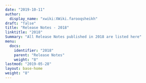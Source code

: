 ```yaml
---
date: "2019-10-11"
author:
  display_name: "xwiki:XWiki.farooqsheikh"
draft: "false"
title: "Release Notes - 2018"
linktitle: "2018"
Summary: "All Release Notes published in 2018 are listed here"
menu:
  docs:
    identifier: "2018"
    parent: "Release Notes"
    weight: "8"
lastmod: "2019-05-28"
layout: base-home
weight: "8"
---
```

